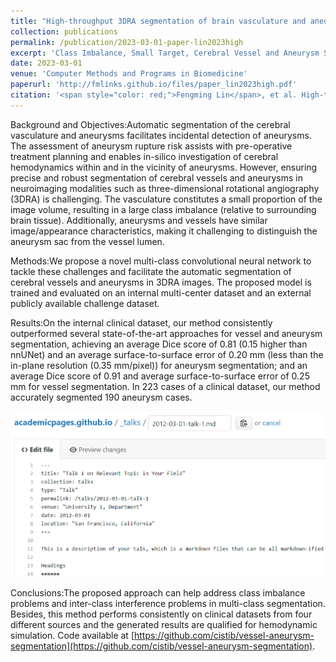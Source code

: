 ```yaml
---
title: "High-throughput 3DRA segmentation of brain vasculature and aneurysms using deep learning"
collection: publications
permalink: /publication/2023-03-01-paper-lin2023high
excerpt: 'Class Imbalance, Small Target, Cerebral Vessel and Aneurysm Segmentation'
date: 2023-03-01
venue: 'Computer Methods and Programs in Biomedicine'
paperurl: 'http://fmlinks.github.io/files/paper_lin2023high.pdf'
citation: '<span style="color: red;">Fengming Lin</span>, et al. High-throughput 3DRA segmentation of brain vasculature and aneurysms using deep learning. Computer Methods and Programs in Biomedicine, 230, 107355.'
---
```


Background and Objectives:Automatic segmentation of the cerebral vasculature and aneurysms facilitates incidental detection of aneurysms. The assessment of aneurysm rupture risk assists with pre-operative treatment planning and enables in-silico investigation of cerebral hemodynamics within and in the vicinity of aneurysms. However, ensuring precise and robust segmentation of cerebral vessels and aneurysms in neuroimaging modalities such as three-dimensional rotational angiography (3DRA) is challenging. The vasculature constitutes a small proportion of the image volume, resulting in a large class imbalance (relative to surrounding brain tissue). Additionally, aneurysms and vessels have similar image/appearance characteristics, making it challenging to distinguish the aneurysm sac from the vessel lumen.

Methods:We propose a novel multi-class convolutional neural network to tackle these challenges and facilitate the automatic segmentation of cerebral vessels and aneurysms in 3DRA images. The proposed model is trained and evaluated on an internal multi-center dataset and an external publicly available challenge dataset.

Results:On the internal clinical dataset, our method consistently outperformed several state-of-the-art approaches for vessel and aneurysm segmentation, achieving an average Dice score of 0.81 (0.15 higher than nnUNet) and an average surface-to-surface error of 0.20 mm (less than the in-plane resolution (0.35 mm/pixel)) for aneurysm segmentation; and an average Dice score of 0.91 and average surface-to-surface error of 0.25 mm for vessel segmentation. In 223 cases of a clinical dataset, our method accurately segmented 190 aneurysm cases.


![Editing a markdown file for a talk](/images/editing-talk.png)


Conclusions:The proposed approach can help address class imbalance problems and inter-class interference problems in multi-class segmentation. Besides, this method performs consistently on clinical datasets from four different sources and the generated results are qualified for hemodynamic simulation. Code available at [https://github.com/cistib/vessel-aneurysm-segmentation](https://github.com/cistib/vessel-aneurysm-segmentation).
